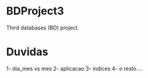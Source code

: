 # BDProject3
Third databases (BD) project.

# Duvidas
1- dia_mes vs mes
2- aplicacao
3- indices
4- o resto....